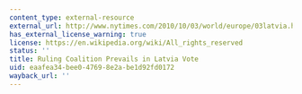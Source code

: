 ```yaml
---
content_type: external-resource
external_url: http://www.nytimes.com/2010/10/03/world/europe/03latvia.html
has_external_license_warning: true
license: https://en.wikipedia.org/wiki/All_rights_reserved
status: ''
title: Ruling Coalition Prevails in Latvia Vote
uid: eaafea34-bee0-4769-8e2a-be1d92fd0172
wayback_url: ''
---
```

